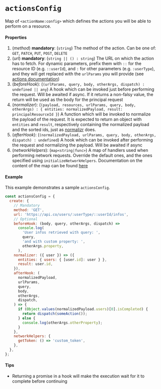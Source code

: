 # `actionsConfig`

Map of `<actionName:config>` which defines the actions you will be able to perform on a resource.

#### Properties

1.  (_method_) **mandatory**: (`string`) The method of the action. Can be one of: `GET`, `PATCH`, `PUT`, `POST`, `DELETE`
2.  (_url_) **mandatory**: (`string || () : string`) The URL on which the action has to fetch. For dynamic parameters, prefix them with `::` for the resource ID (e.g. `::userId`), and `:` for other parameters (e.g. `:userType`), and they will get replaced with the `urlParams` you will provide (see [actions documentation](./actions.md#properties))
3.  (_beforeHook_): (`(urlParams, query, body, otherArgs, dispatch) : undefined || any`) A hook which can be invoked just before performing the request. Will be awaited if async. If it returns a non-falsy value, the return will be used as the body for the principal request
4.  (_normalizer_): (`(payload, resources, urlParams, query, body, otherArgs) : { entities: normalizedPayload, result: principalResourceId }`) A function which will be invoked to normalize the payload of the request. It is expected to return an object with `entities` and `result`, respectively containing the normalized payload and the sorted ids, just as [normalizr](https://github.com/paularmstrong/normalizr) does.
5.  (_afterHook_): (`(normalizedPayload, urlParams, query, body, otherArgs, dispatch) : undefined`) A hook which can be invoked after performing the request and normalizing the payload. Will be awaited if async
6.  (_networkHelpers_): (`map<string|func>`) A map of handlers used when performing network requests. Override the default ones, and the ones specified using `initializeNetworkHelpers`. Documentation on the content of the map can be found [here](../initializeNetworkHelpers.md#arguments)

#### Example

This example demonstrates a sample `actionsConfig`.

```js
const actionsConfig = {
  create: {
    // Mandatory
    method: 'GET',
    url: 'https://api.co/users/:userType/::userId/infos',
    // Optional
    beforeHook: (body, query, otherArgs, dispatch) =>
      console.log(
        'User infos retrieved with query: ',
        query,
        'and with custom property: ',
        otherArgs.property,
      ),
    normalizer: ({ user }) => ({
      entities: { users: { [user.id]: user } },
      result: user.id,
    }),
    afterHook: (
      normalizedPayload,
      urlParams,
      query,
      body,
      otherArgs,
      dispatch,
    ) => {
      if (Object.values(normalizedPayload.users)[0].isCompleted) {
        return dispatch(someAction());
      } else {
        console.log(otherArgs.otherProperty);
      }
    },
    networkHelpers: {
      getToken: () => 'custom_token',
    },
  },
};
```

#### Tips

* Returning a promise in a hook will make the execution wait for it to complete before continuing
